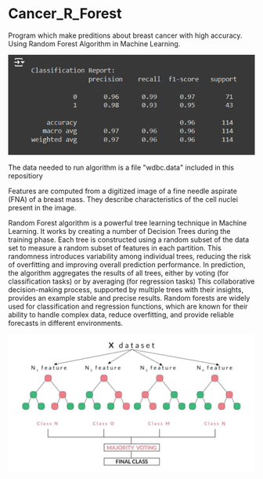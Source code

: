 # Cancer_R_Forest
Program which make preditions about breast cancer with high accuracy. Using Random Forest Algorithm in Machine Learning.

![alt text](https://github.com/alexzedev/Cancer_R_Forest/blob/main/cancer_screen.png?raw=true)

The data needed to run algorithm is a file "wdbc.data" included in this repositiory

Features are computed from a digitized image of a fine needle aspirate (FNA) of a breast mass.  They describe characteristics of the cell nuclei present in the image.

Random Forest algorithm is a powerful tree learning technique in Machine Learning. It works by creating a number of Decision Trees during the training phase. Each tree is constructed using a random subset of the data set to measure a random subset of features in each partition. This randomness introduces variability among individual trees, reducing the risk of overfitting and improving overall prediction performance. In prediction, the algorithm aggregates the results of all trees, either by voting (for classification tasks) or by averaging (for regression tasks) This collaborative decision-making process, supported by multiple trees with their insights, provides an example stable and precise results. Random forests are widely used for classification and regression functions, which are known for their ability to handle complex data, reduce overfitting, and provide reliable forecasts in different environments.

![alt text](https://github.com/alexzedev/Cancer_R_Forest/blob/main/Randomforest.jpg?raw=true)
